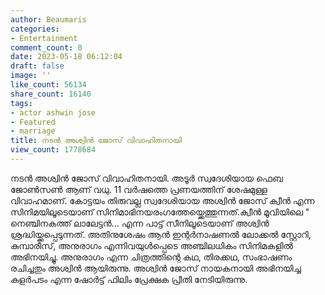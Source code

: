 ```yaml
---
author: Beaumaris
categories:
- Entertainment
comment_count: 0
date: 2023-05-18 06:12:04
draft: false
image: ''
like_count: 56134
share_count: 16140
tags:
- actor ashwin jose
- Featured
- marriage
title: നടൻ അശ്വിൻ ജോസ് വിവാഹിതനായി
view_count: 1778684
---
```


നടൻ അശ്വിൻ ജോസ് വിവാഹിതനായി. അടൂർ സ്വദേശിയായ ഫെബ ജോൺസൺ ആണ് വധു. 11 വർഷത്തെ പ്രണയത്തിന് ശേഷമുള്ള വിവാഹമാണ്‌. കോട്ടയം തിരുവല്ല സ്വദേശിയായ അശ്വിൻ ജോസ് ക്വീൻ എന്ന സിനിമയിലൂടെയാണ് സിനിമാഭിനയരംഗത്തേയ്ക്കെത്തുന്നത്.ക്വീൻ മൂവിയിലെ " നെഞ്ചിനകത്ത് ലാലേട്ടൻ... എന്ന പാട്ട് സീനിലൂടെയാണ് അശ്വിൻ ശ്രദ്ധിയ്ക്കപ്പെടുന്നത്. [](https://cdn.boolokam.com/articles/2023/05/eee-3.jpg)അതിനുശേഷം ആൻ ഇന്റർനാഷണൽ ലോക്കൽ സ്റ്റോറി, കുമ്പാരീസ്, അനുരാഗം എന്നിവയുൾപ്പെടെ അഞ്ചിലധികം സിനിമകളിൽ അഭിനയിച്ചു. അനുരാഗം എന്ന ചിത്രത്തിന്റെ കഥ, തിരക്കഥ, സംഭാഷണം രചിച്ചതും അശ്വിൻ ആയിരുന്നു. അശ്വിൻ ജോസ് നായകനായി അഭിനയിച്ച കളർപടം എന്ന ഷോർട്ട് ഫിലിം പ്രേക്ഷക പ്രീതി നേടിയിരുന്നു.